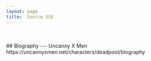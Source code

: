 ```yaml
---
layout: page
title:  Source 모음
---
```

<br/>
<br/>
## Biography
---
Uncanny X Men https://uncannyxmen.net/characters/deadpool/biography
